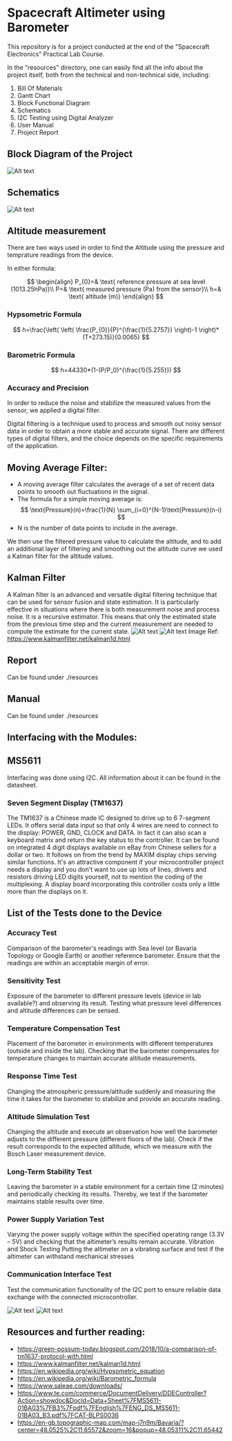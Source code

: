 # Spacecraft Altimeter using Barometer
This repository is for a project conducted at the end of the "Spacecraft Electronics" Practical Lab Course. 

In the "resources" directory, one can easily find all the info about the project itself, both from the technical and non-technical side, including: 
1. Bill Of Materials
2. Gantt Chart
3. Block Functional Diagram
4. Schematics 
5. I2C Testing using Digital Analyzer
6. User Manual
7. Project Report

## Block Diagram of the Project
![Alt text](resources/images/block.png)
## Schematics 
![Alt text](resources/images/schematics.png)
## Altitude measurement 
There are two ways used in order to find the Altitude using the pressure and temprature readings from the device. 

In either formula: 

$$
\begin{align}
P_{0}=& \text{ reference pressure at sea level (1013.25hPa)}\\
P=& \text{ measured pressure (Pa) from the sensor}\\
h=& \text{ altitude (m)}
\end{align}
$$

### Hypsometric Formula

$$
h=\frac{\left( \left( \frac{P_{0}}{P}^{\frac{1}{5.2757}} \right)-1 \right)*(T+273.15)}{0.0065}
$$
### Barometric Formula 
$$
h=44330*(1-(P/P_0)^{\frac{1}{5.255}})
$$

### Accuracy and Precision  
In order to reduce the noise and stabilize the measured values from the sensor, we applied a digital filter. 

Digital filtering is a technique used to process and smooth out noisy sensor data in order to obtain a more stable and accurate signal. There are different types of digital filters, and the choice depends on the specific requirements of the application.  

## Moving Average Filter: 

- A moving average filter calculates the average of a set of recent data points to smooth out fluctuations in the signal. 
- The formula for a simple moving average is: 
$$ \text{Pressure}(n)=\frac{1}{N} \sum_{i=0}^{N-1}\text{Pressure}(n-i) $$ 
- N is the number of data points to include in the average. 

We then use the filtered pressure value to calculate the altitude, and to add an additional layer of filtering and smoothing out the altitude curve we used a Kalman filter for the altitude values.  

## Kalman Filter 

A Kalman filter is an advanced and versatile digital filtering technique that can be used for sensor fusion and state estimation. It is particularly effective in situations where there is both measurement noise and process noise. It is a recursive estimator. This means that only the estimated state from the previous time step and the current measurement are needed to compute the estimate for the current state. 
![Alt text](/resources/images/kalman1.png)
![Alt text](/resources/images/kalman2.png)
Image Ref: https://www.kalmanfilter.net/kalman1d.html
## Report
Can be found under ./resources
## Manual
Can be found under ./resources

## Interfacing with the Modules:

## MS5611 

Interfacing was done using I2C. All information about it can be found in the datasheet. 

### Seven Segment Display (TM1637)
The TM1637 is a Chinese made IC designed to drive up to 6 7-segment LEDs. It offers serial data input so that only 4 wires are need to connect to the display: POWER, GND, CLOCK and DATA. In fact it can also scan a keyboard matrix and return the key status to the controller. It can be found on integrated 4 digit displays available on eBay from Chinese sellers for a dollar or two. It follows on from the trend by MAXIM display chips serving similar functions. It's an attractive component if your microcontroller project needs a display and you don't want to use up lots of lines, drivers and resistors driving LED digits yourself, not to mention the coding of the multiplexing. A display board incorporating this controller costs only a little more than the displays on it.


## List of the Tests done to the Device

### Accuracy Test

Comparison of the barometer's readings with Sea level (or Bavaria Topology or Google Earth) or another reference barometer. Ensure that the readings are within an acceptable margin of error.
### Sensitivity Test

Exposure of the barometer to different pressure levels (device in lab available?) and observing its result. Testing what pressure level differences and altitude differences can be sensed.
### Temperature Compensation Test

Placement of the barometer in environments with different temperatures (outside and inside the lab). Checking that the barometer compensates for temperature changes to maintain accurate altitude measurements.
### Response Time Test

Changing the atmospheric pressure/altitude suddenly and measuring the time it takes for the barometer to stabilize and provide an accurate reading.
### Altitude Simulation Test

Changing the altitude and execute an observation how well the barometer adjusts to the different pressure (different floors of the lab). Check if the result corresponds to the expected altitude, which we measure with the Bosch Laser measurement device.
### Long-Term Stability Test

Leaving the barometer in a stable environment for a certain time (2 minutes) and periodically checking its results. Thereby, we test if the barometer maintains stable results over time.
### Power Supply Variation Test

Varying the power supply voltage within the specified operating range (3.3V – 5V) and checking that the altimeter’s results remain accurate.
Vibration and Shock Testing	Putting the altimeter on a vibrating surface and test if the altimeter can withstand mechanical stresses
### Communication Interface Test

Test the communication functionality of the I2C port to ensure reliable data exchange with the connected microcontroller.

![Alt text](resources/images/digital_analyzer/0%20Reset%20Sequence.png)
![Alt text](resources/images/digital_analyzer/A2A4A6.png)

## Resources and further reading:

- https://green-possum-today.blogspot.com/2018/10/a-comparison-of-tm1637-protocol-with.html
- https://www.kalmanfilter.net/kalman1d.html 
- https://en.wikipedia.org/wiki/Hypsometric_equation 
- https://en.wikipedia.org/wiki/Barometric_formula 
- https://www.saleae.com/downloads/ 
- https://www.te.com/commerce/DocumentDelivery/DDEController?Action=showdoc&DocId=Data+Sheet%7FMS5611-01BA03%7FB3%7Fpdf%7FEnglish%7FENG_DS_MS5611-01BA03_B3.pdf%7FCAT-BLPS0036
- https://en-gb.topographic-map.com/map-j7n9m/Bavaria/?center=48.0525%2C11.65572&zoom=16&popup=48.05311%2C11.65442